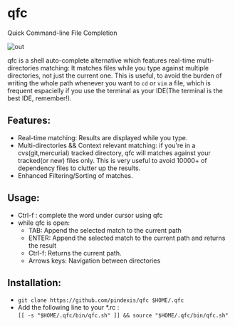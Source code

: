 # qfc
Quick Command-line File Completion

![out](https://cloud.githubusercontent.com/assets/2557967/8640856/e8e73dca-28fe-11e5-9e8f-31d8148964dd.gif)

qfc is a shell auto-complete alternative which features real-time multi-directories matching: It matches files while you type against multiple directories, not just the current one.
This is useful, to avoid the burden of writing the whole path whenever you want to `cd` or `vim` a file, which is frequent espacielly if you use the terminal as your IDE(The terminal is the best IDE, remember!).

## Features:
- Real-time matching: Results are displayed while you type.
- Multi-directories && Context relevant matching: if you're in a cvs(git,mercurial) tracked directory, qfc will matches against your tracked(or new) files only. This is very useful to avoid 10000+ of dependency files to clutter up the results. 
- Enhanced Filtering/Sorting of matches.

## Usage:
- Ctrl-f : complete the word under cursor using qfc
- while qfc is open:
    - TAB: Append the selected match to the current path
    - ENTER: Append the selected match to the current path and returns the result
    - Ctrl-f: Returns the current path.
    - Arrows keys: Navigation between directories


## Installation:
- `git clone https://github.com/pindexis/qfc $HOME/.qfc`
- Add the following line to your *.rc :  
    `[[ -s "$HOME/.qfc/bin/qfc.sh" ]] && source "$HOME/.qfc/bin/qfc.sh"`
